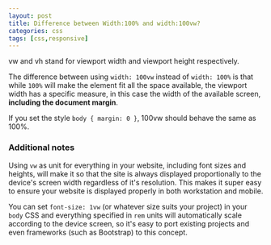 ```yaml
---
layout: post
title: Difference between Width:100% and width:100vw?
categories: css 
tags: [css,responsive]
---
```



vw and vh stand for viewport width and viewport height respectively.

The difference between using  `width: 100vw`  instead of  `width: 100%`  is that while  `100%`  will make the element fit all the space available, the viewport width has a specific measure, in this case the width of the available screen,  **including the document margin**.

If you set the style  `body { margin: 0 }`, 100vw should behave the same as 100%.

### Additional notes

Using  `vw`  as unit for everything in your website, including font sizes and heights, will make it so that the site is always displayed proportionally to the device's screen width regardless of it's resolution. This makes it super easy to ensure your website is displayed properly in both workstation and mobile.

You can set  `font-size: 1vw`  (or whatever size suits your project) in your  `body`  CSS and everything specified in  `rem`  units will automatically scale according to the device screen, so it's easy to port existing projects and even frameworks (such as Bootstrap) to this concept.

